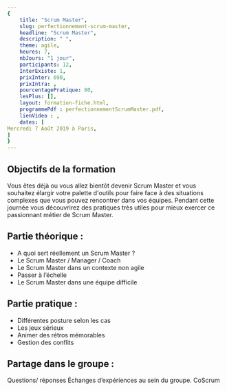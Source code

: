 ```yaml
---
{
	title: "Scrum Master",
	slug: perfectionnement-scrum-master, 
	headline: "Scrum Master",
	description: " ",
	theme: agile,
	heures: 7,
	nbJours: "1 jour",
	participants: 12,
	InterExiste: 1,
	prixInter: 690,
	prixIntra: ,
	pourcentagePratique: 80,
	lesPlus: [],
	layout: formation-fiche.html, 
	programmePdf : perfectionnementScrumMaster.pdf,
	lienVideo : ,
	dates: [
Mercredi 7 Août 2019 à Paris,
]
}
---
```



## Objectifs de la formation ##

Vous êtes déjà ou vous allez bientôt devenir Scrum Master et vous souhaitez élargir votre palette d'outils pour faire face à des situations complexes que vous pouvez rencontrer dans vos équipes. 
Pendant cette journée vous découvrirez des pratiques très utiles pour mieux exercer ce passionnant métier de Scrum Master.

## Partie théorique : ##

* A quoi sert réellement un Scrum Master ?
* Le Scrum Master / Manager / Coach
* Le Scrum Master dans un contexte non agile
* Passer à l’échelle
* Le Scrum Master dans une équipe difficile

## Partie pratique : ##

* Différentes posture selon les cas
* Les jeux sérieux
* Animer des rétros mémorables
* Gestion des conflits

## Partage dans le groupe : ##

Questions/ réponses
Échanges d’expériences au sein du groupe.
CoScrum

